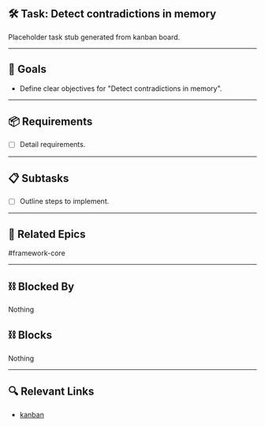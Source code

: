 ## 🛠️ Task: Detect contradictions in memory

Placeholder task stub generated from kanban board.

---

## 🎯 Goals

- Define clear objectives for "Detect contradictions in memory".

---

## 📦 Requirements

- [ ] Detail requirements.

---

## 📋 Subtasks

- [ ] Outline steps to implement.

---

## 🔗 Related Epics

#framework-core

---

## ⛓️ Blocked By

Nothing

## ⛓️ Blocks

Nothing

---

## 🔍 Relevant Links

- [kanban](../boards/kanban.md)
